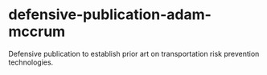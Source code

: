 # defensive-publication-adam-mccrum
Defensive publication to establish prior art on transportation risk prevention technologies.
